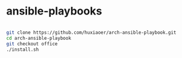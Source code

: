 # ansible-playbooks

```bash

git clone https://github.com/huxiaoer/arch-ansible-playbook.git
cd arch-ansible-playbook
git checkout office
./install.sh
```


